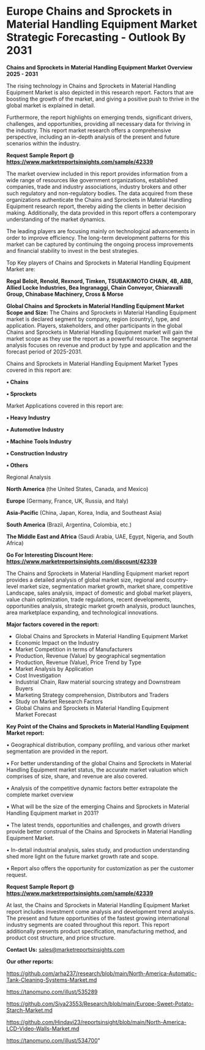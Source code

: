 # Europe Chains and Sprockets in Material Handling Equipment Market Strategic Forecasting - Outlook By 2031

<Strong> Chains and Sprockets in Material Handling Equipment Market Overview 2025 - 2031</strong>

The rising technology in Chains and Sprockets in Material Handling Equipment Market is also depicted in this research report. Factors that are boosting the growth of the market, and giving a positive push to thrive in the global market is explained in detail.

Furthermore, the report highlights on emerging trends, significant drivers, challenges, and opportunities, providing all necessary data for thriving in the industry. This report market research offers a comprehensive perspective, including an in-depth analysis of the present and future scenarios within the industry.

<strong>Request Sample Report @ <a href=https://www.marketreportsinsights.com/sample/42339>https://www.marketreportsinsights.com/sample/42339</a></strong>

The market overview included in this report provides information from a wide range of resources like government organizations, established companies, trade and industry associations, industry brokers and other such regulatory and non-regulatory bodies. The data acquired from these organizations authenticate the Chains and Sprockets in Material Handling Equipment research report, thereby aiding the clients in better decision making. Additionally, the data provided in this report offers a contemporary understanding of the market dynamics.

The leading players are focusing mainly on technological advancements in order to improve efficiency. The long-term development patterns for this market can be captured by continuing the ongoing process improvements and financial stability to invest in the best strategies.

Top Key players of Chains and Sprockets in Material Handling Equipment Market are:

<strong>Regal Beloit, Renold, Rexnord, Timken, TSUBAKIMOTO CHAIN, 4B, ABB, Allied Locke Industries, Bea Ingranaggi, Chain Conveyor, Chiaravalli Group, Chinabase Machinery, Cross & Morse</strong>

<strong><b>Global Chains and Sprockets in Material Handling Equipment Market Scope and Size:</b></strong>
The Chains and Sprockets in Material Handling Equipment market is declared segment by company, region (country), type, and application. Players, stakeholders, and other participants in the global Chains and Sprockets in Material Handling Equipment market will gain the market scope as they use the report as a powerful resource. The segmental analysis focuses on revenue and product by type and application and the forecast period of 2025-2031.

Chains and Sprockets in Material Handling Equipment Market Types covered in this report are:

<strong>•  Chains

•  Sprockets</strong>

Market Applications covered in this report are:

<strong>•  Heavy Industry

•  Automotive Industry

•  Machine Tools Industry

•  Construction Industry

•  Others</strong> 

Regional Analysis

<strong>North America</strong> (the United States, Canada, and Mexico)

<strong>Europe</strong> (Germany, France, UK, Russia, and Italy)

<strong>Asia-Pacific</strong> (China, Japan, Korea, India, and Southeast Asia)

<strong>South America</strong> (Brazil, Argentina, Colombia, etc.)

<strong>The Middle East and Africa</strong> (Saudi Arabia, UAE, Egypt, Nigeria, and South Africa)

<strong>Go For Interesting Discount Here: <a href=https://www.marketreportsinsights.com/discount/42339>https://www.marketreportsinsights.com/discount/42339</a></strong>

The Chains and Sprockets in Material Handling Equipment market report provides a detailed analysis of global market size, regional and country-level market size, segmentation market growth, market share, competitive Landscape, sales analysis, impact of domestic and global market players, value chain optimization, trade regulations, recent developments, opportunities analysis, strategic market growth analysis, product launches, area marketplace expanding, and technological innovations.

<strong><b>Major factors covered in the report:</b></strong>
<ul>
  <li>Global Chains and Sprockets in Material Handling Equipment Market </li>
  <li>Economic Impact on the Industry</li>
  <li>Market Competition in terms of Manufacturers</li>
  <li>Production, Revenue (Value) by geographical segmentation</li>
  <li>Production, Revenue (Value), Price Trend by Type</li>
  <li>Market Analysis by Application</li>
  <li>Cost Investigation</li>
  <li>Industrial Chain, Raw material sourcing strategy and Downstream Buyers</li>
  <li>Marketing Strategy comprehension, Distributors and Traders</li>
  <li>Study on Market Research Factors</li>
  <li>Global Chains and Sprockets in Material Handling Equipment Market Forecast</li>
</ul>

<strong><b>Key Point of the Chains and Sprockets in Material Handling Equipment Market report:</b></strong>

• Geographical distribution, company profiling, and various other market segmentation are provided in the report.

• For better understanding of the global Chains and Sprockets in Material Handling Equipment market status, the accurate market valuation which comprises of size, share, and revenue are also covered.

• Analysis of the competitive dynamic factors better extrapolate the complete market overview

• What will be the size of the emerging Chains and Sprockets in Material Handling Equipment market in 2031?

• The latest trends, opportunities and challenges, and growth drivers provide better construal of the Chains and Sprockets in Material Handling Equipment Market.

• In-detail industrial analysis, sales study, and production understanding shed more light on the future market growth rate and scope.

• Report also offers the opportunity for customization as per the customer request.

<strong>Request Sample Report @ <a href=https://www.marketreportsinsights.com/sample/42339>https://www.marketreportsinsights.com/sample/42339</a></strong>

At last, the Chains and Sprockets in Material Handling Equipment Market report includes investment come analysis and development trend analysis. The present and future opportunities of the fastest growing international industry segments are coated throughout this report. This report additionally presents product specification, manufacturing method, and product cost structure, and price structure.

<strong>Contact Us:</strong>
sales@marketreportsinsights.com

<strong>Our other reports:</strong>

<a href=https://github.com/arha237/research/blob/main/North-America-Automatic-Tank-Cleaning-Systems-Market.md>https://github.com/arha237/research/blob/main/North-America-Automatic-Tank-Cleaning-Systems-Market.md</a>

<a href=https://tanomuno.com/illust/535289>https://tanomuno.com/illust/535289</a>

<a href=https://github.com/Siya23553/Research/blob/main/Europe-Sweet-Potato-Starch-Market.md>https://github.com/Siya23553/Research/blob/main/Europe-Sweet-Potato-Starch-Market.md</a>

<a href=https://github.com/Hindavi23/reportsinsight/blob/main/North-America-LCD-Video-Walls-Market.md>https://github.com/Hindavi23/reportsinsight/blob/main/North-America-LCD-Video-Walls-Market.md</a>

<a href=https://tanomuno.com/illust/534700>https://tanomuno.com/illust/534700</a>"
